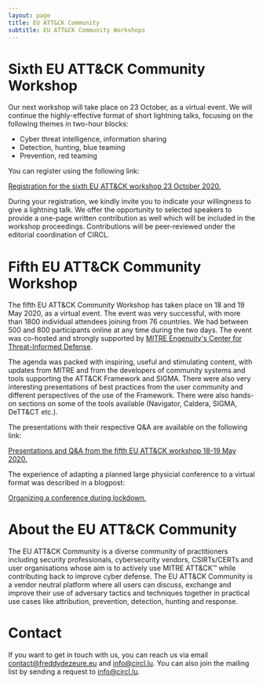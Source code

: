 ```yaml
---
layout: page
title: EU ATT&CK Community
subtitle: EU ATT&CK Community Workshops
---
```

# Sixth EU ATT&CK Community Workshop

Our next workshop will take place on 23 October, as a virtual event. We will continue the highly-effective format of short lightning talks, focusing on the following themes in two-hour blocks: 
-	Cyber threat intelligence, information sharing
-	Detection, hunting, blue teaming
-	Prevention, red teaming

You can register using the following link: 

<a href="https://scic.ec.europa.eu/ew/register/dgscic/EU_ATT_CK_Community_Workshop_23_Oct_2020/e/lk/g/15270/k/"> Registration for the sixth EU ATT&CK workshop 23 October 2020.</a>

During your registration, we kindly invite you to indicate your willingness to give a lightning talk. We offer the opportunity to selected speakers to provide a one-page written contribution as well which will be included in the workshop proceedings. Contributions will be peer-reviewed under the editorial coordination of CIRCL. 

# Fifth EU ATT&CK Community Workshop

The fifth EU ATT&CK Community Workshop has taken place on 18 and 19 May 2020, as a virtual event. The event was very successful, with more than 1800 individual attendees joining from 76 countries. We had between 500 and 800 participants online at any time during the two days.  The event was co-hosted and strongly supported by <a href="https://mitre-engenuity.org/">MITRE Engenuity's Center for Threat-Informed Defense</a>.  

The agenda was packed with inspiring, useful and stimulating content, with updates from MITRE and from the developers of community systems and tools supporting the ATT&CK Framework and SIGMA. There were also very interesting presentations of best practices from the user community and different perspectives of the use of the Framework. There were also hands-on sections on some of the tools available (Navigator, Caldera, SIGMA, DeTT&CT etc.).

The presentations with their respective Q&A are available on the following link:

<a href="https://web.tresorit.com/l/lN841#uqbRHdXCFzVVX8obs1OEUw"> Presentations and Q&A from the fifth EU ATT&CK workshop 18-19 May 2020.</a>

The experience of adapting a planned large physicial conference to a virtual format was described in a blogpost:

<a href="https://medium.com/@contact_98783/organizing-a-conference-during-lockdown-4486d722eee1"> Organizing a conference during lockdown.</a>

# About the EU ATT&CK Community

The EU ATT&CK Community is a diverse community of practitioners including security professionals, cybersecurity vendors, CSIRTs/CERTs and user organisations whose aim is to actively use MITRE ATT&CK™ while contributing back to improve cyber defense. The EU ATT&CK Community is a vendor neutral platform where all users can discuss, exchange and improve their use of adversary tactics and techniques together in practical use cases like attribution, prevention, detection, hunting and response.

# Contact

If you want to get in touch with us, you can reach us via email contact@freddydezeure.eu and info@circl.lu. You can also join the mailing list by sending a request to info@circl.lu.
